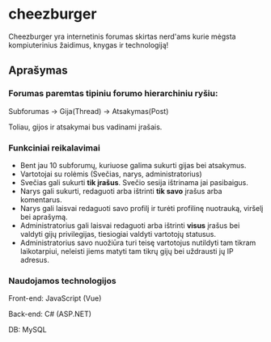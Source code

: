 # cheezburger
Cheezburger yra internetinis forumas skirtas nerd'ams kurie mėgsta kompiuterinius žaidimus, knygas ir technologiją!

## Aprašymas
### Forumas paremtas tipiniu forumo hierarchiniu ryšiu:

Subforumas -> Gija(Thread) -> Atsakymas(Post)

Toliau, gijos ir atsakymai bus vadinami įrašais.
### Funkciniai reikalavimai
- Bent jau 10 subforumų, kuriuose galima sukurti gijas bei atsakymus.
- Vartotojai su rolėmis (Svečias, narys, administratorius)
- Svečias gali sukurti **tik įrašus**. Svečio sesija ištrinama jai pasibaigus.
- Narys gali sukurti, redaguoti arba ištrinti **tik savo** įrašus arba komentarus.
- Narys gali laisvai redaguoti savo profilį ir turėti profilinę nuotrauką, viršelį bei aprašymą.
- Administratorius gali laisvai redaguoti arba ištrinti **visus** įrašus bei valdyti gijų privilegijas, tiesiogiai valdyti vartotojų statusus.
- Administratorius savo nuožiūra turi teisę vartotojus nutildyti tam tikram laikotarpiui, neleisti jiems matyti tam tikrų gijų bei uždrausti jų IP adresus.
### Naudojamos technologijos
Front-end: JavaScript (Vue)

Back-end: C# (ASP.NET)

DB: MySQL
